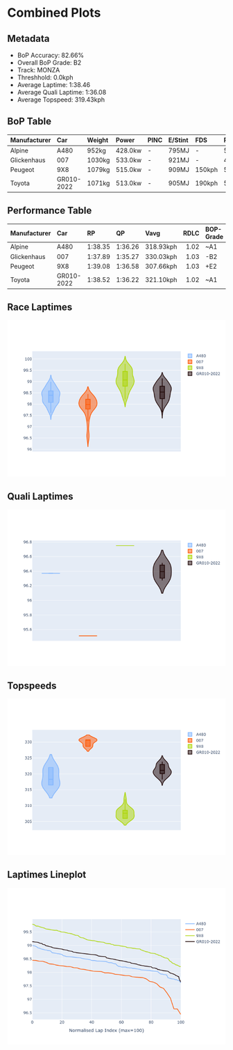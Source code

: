 # Combined Plots

## Metadata

- BoP Accuracy: 82.66%
- Overall BoP Grade: B2
- Track: MONZA
- Threshhold: 0.0kph
- Average Laptime: 1:38.46
- Average Quali Laptime: 1:36.08
- Average Topspeed: 319.43kph

## BoP Table
| Manufacturer   | Car        | Weight   | Power   | PINC   | E/Stint   | FDS    | RDP    | QDP     | TDP   |
|:---------------|:-----------|:---------|:--------|:-------|:----------|:-------|:-------|:--------|:------|
| Alpine         | A480       | 952kg    | 428.0kw | -      | 795MJ     | -      | 54.64% | 50.00%  | 2.97% |
| Glickenhaus    | 007        | 1030kg   | 533.0kw | -      | 921MJ     | -      | 45.83% | 33.33%  | 5.66% |
| Peugeot        | 9X8        | 1079kg   | 515.0kw | -      | 909MJ     | 150kph | 56.28% | 100.00% | 6.67% |
| Toyota         | GR010-2022 | 1071kg   | 513.0kw | -      | 905MJ     | 190kph | 55.18% | 100.00% | 5.72% |

## Performance Table
| Manufacturer   | Car        | RP      | QP      | Vavg      |   RDLC | BOP-Grade   | Match   |
|:---------------|:-----------|:--------|:--------|:----------|-------:|:------------|:--------|
| Alpine         | A480       | 1:38.35 | 1:36.26 | 318.93kph |   1.02 | ~A1         | 100.00% |
| Glickenhaus    | 007        | 1:37.89 | 1:35.27 | 330.03kph |   1.03 | -B2         | 84.09%  |
| Peugeot        | 9X8        | 1:39.08 | 1:36.58 | 307.66kph |   1.03 | +E2         | 51.24%  |
| Toyota         | GR010-2022 | 1:38.52 | 1:36.22 | 321.10kph |   1.02 | ~A1         | 95.31%  |

## Race Laptimes
![Race Laptimes](images/race_violin.png)

## Quali Laptimes
![Quali Laptimes](images/quali_violin.png)

## Topspeeds
![Topspeeds](images/topspeed_violin.png)

## Laptimes Lineplot
![Laptimes Lineplot](images/laptime_line.png)


